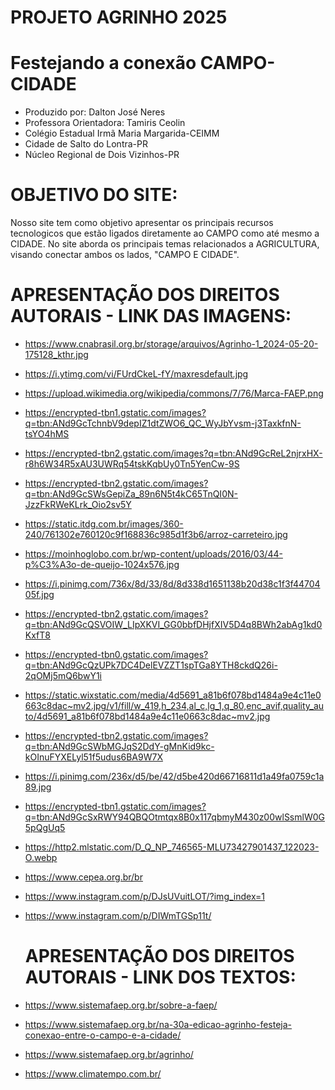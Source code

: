 # PROJETO AGRINHO 2025
# Festejando a conexão CAMPO-CIDADE

- Produzido por: Dalton José Neres
- Professora Orientadora: Tamiris Ceolin
- Colégio Estadual Irmã Maria Margarida-CEIMM
- Cidade de Salto do Lontra-PR
- Núcleo Regional de Dois Vizinhos-PR

# OBJETIVO DO SITE:
Nosso site tem como objetivo apresentar os principais recursos tecnologicos que estão ligados diretamente ao CAMPO como até mesmo a CIDADE. No site aborda os principais temas relacionados a AGRICULTURA, visando conectar ambos os lados, "CAMPO E CIDADE".

# APRESENTAÇÃO DOS DIREITOS AUTORAIS - LINK DAS IMAGENS:
- https://www.cnabrasil.org.br/storage/arquivos/Agrinho-1_2024-05-20-175128_kthr.jpg
- https://i.ytimg.com/vi/FUrdCkeL-fY/maxresdefault.jpg
- https://upload.wikimedia.org/wikipedia/commons/7/76/Marca-FAEP.png
- https://encrypted-tbn1.gstatic.com/images?q=tbn:ANd9GcTchnbV9depIZ1dtZWO6_QC_WyJbYvsm-j3TaxkfnN-tsYO4hMS
- https://encrypted-tbn2.gstatic.com/images?q=tbn:ANd9GcReL2njrxHX-r8h6W34R5xAU3UWRq54tskKqbUy0Tn5YenCw-9S
- https://encrypted-tbn2.gstatic.com/images?q=tbn:ANd9GcSWsGepiZa_89n6N5t4kC65TnQI0N-JzzFkRWeKLrk_Oio2sv5Y
- https://static.itdg.com.br/images/360-240/761302e760120c9f168836c985d1f3b6/arroz-carreteiro.jpg
- https://moinhoglobo.com.br/wp-content/uploads/2016/03/44-p%C3%A3o-de-queijo-1024x576.jpg
- https://i.pinimg.com/736x/8d/33/8d/8d338d1651138b20d38c1f3f4470405f.jpg
- https://encrypted-tbn2.gstatic.com/images?q=tbn:ANd9GcQSVOIW_LIpXKVI_GG0bbfDHjfXIV5D4q8BWh2abAg1kd0KxfT8
- https://encrypted-tbn0.gstatic.com/images?q=tbn:ANd9GcQzUPk7DC4DelEVZZT1spTGa8YTH8ckdQ26i-2qOMj5mQ6bwY1i
- https://static.wixstatic.com/media/4d5691_a81b6f078bd1484a9e4c11e0663c8dac~mv2.jpg/v1/fill/w_419,h_234,al_c,lg_1,q_80,enc_avif,quality_auto/4d5691_a81b6f078bd1484a9e4c11e0663c8dac~mv2.jpg
- https://encrypted-tbn2.gstatic.com/images?q=tbn:ANd9GcSWbMGJqS2DdY-gMnKid9kc-kOInuFYXELyl51f5udus6BA9W7X
- https://i.pinimg.com/236x/d5/be/42/d5be420d66716811d1a49fa0759c1a89.jpg
- https://encrypted-tbn1.gstatic.com/images?q=tbn:ANd9GcSxRWY94QBQOtmtqx8B0x117qbmyM430z00wlSsmlW0G5pQgUq5
- https://http2.mlstatic.com/D_Q_NP_746565-MLU73427901437_122023-O.webp
- https://www.cepea.org.br/br
- https://www.instagram.com/p/DJsUVuitLOT/?img_index=1
- https://www.instagram.com/p/DIWmTGSp11t/

  # APRESENTAÇÃO DOS DIREITOS AUTORAIS - LINK DOS TEXTOS:
- https://www.sistemafaep.org.br/sobre-a-faep/
- https://www.sistemafaep.org.br/na-30a-edicao-agrinho-festeja-conexao-entre-o-campo-e-a-cidade/
- https://www.sistemafaep.org.br/agrinho/
- https://www.climatempo.com.br/

